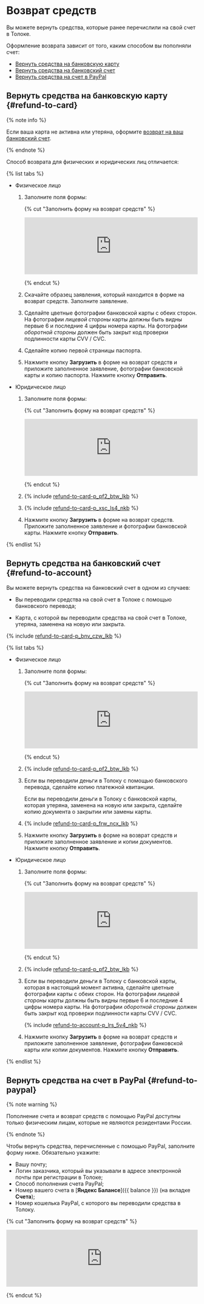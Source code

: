 # Возврат средств

Вы можете вернуть средства, которые ранее перечислили на свой счет в Толоке.

Оформление возврата зависит от того, каким способом вы пополняли счет:

- [Вернуть средства на банковскую карту](#refund-to-card)
- [Вернуть средства на банковский счет](#refund-to-account)
- [Вернуть средства на счет в PayPal](#refund-to-paypal)

## Вернуть средства на банковскую карту {#refund-to-card}

{% note info %}

Если ваша карта не активна или утеряна, оформите [возврат на ваш банковский счет](#refund-to-account).

{% endnote %}

Способ возврата для физических и юридических лиц отличается:

{% list tabs %}

- Физическое лицо

  1. Заполните поля формы:

      {% cut "Заполнить форму на возврат средств" %}

      <iframe width="100%" frameborder="0" src="https://forms.yandex.com/surveys/10015629/?lang=ru&iframe=1&service=toloka-ai"></iframe>

      {% endcut %}

  1. Скачайте образец заявления, который находится в форме на возврат средств. Заполните заявление.

  1. Сделайте цветные фотографии банковской карты с обеих сторон. На фотографии _лицевой стороны_ карты должны быть видны первые 6 и последние 4 цифры номера карты. На фотографии _оборотной стороны_ должен быть закрыт код проверки подлинности карты CVV / CVC.

  1. Сделайте копию первой страницы паспорта.

  1. Нажмите кнопку **Загрузить** в форме на возврат средств и приложите заполненное заявление, фотографии банковской карты и копию паспорта. Нажмите кнопку **Отправить**.

- Юридическое лицо

  1. Заполните поля формы:

      {% cut "Заполнить форму на возврат средств" %}

      <iframe width="100%" frameborder="0" src="https://forms.yandex.com/surveys/10015629/?lang=ru&iframe=1&service=toloka-ai"></iframe>

      {% endcut %}

  1. {% include [refund-to-card-p_pf2_btw_lkb](../_includes/concepts/refund/id-refund-to-card/p_pf2_btw_lkb.md) %}

  1. {% include [refund-to-card-p_xsc_ls4_nkb](../_includes/concepts/refund/id-refund-to-card/p_xsc_ls4_nkb.md) %}

  1. Нажмите кнопку **Загрузить** в форме на возврат средств. Приложите заполненное заявление и фотографии банковской карты. Нажмите кнопку **Отправить**.

{% endlist %}

## Вернуть средства на банковский счет {#refund-to-account}

Вы можете вернуть средства на банковский счет в одном из случаев:

- Вы переводили средства на свой счет в Толоке с помощью банковского перевода;

- Карта, с которой вы переводили средства на свой счет в Толоке, утеряна, заменена на новую или закрыта.

{% include [refund-to-card-p_bnv_czw_lkb](../_includes/concepts/refund/id-refund-to-card/p_bnv_czw_lkb.md) %}

{% list tabs %}

- Физическое лицо

  1. Заполните поля формы:

      {% cut "Заполнить форму на возврат средств" %}

      <iframe width="100%" frameborder="0" src="https://forms.yandex.com/surveys/10015629/?lang=ru&iframe=1&service=toloka-ai"></iframe>

      {% endcut %}

  1. {% include [refund-to-card-p_pf2_btw_lkb](../_includes/concepts/refund/id-refund-to-card/p_pf2_btw_lkb.md) %}

  1. Если вы переводили деньги в Толоку с помощью банковского перевода, сделайте копию платежной квитанции.

      Если вы переводили деньги в Толоку с банковской карты, которая утеряна, заменена на новую или закрыта, сделайте копию документа о закрытии или замены карты.

  1. {% include [refund-to-card-p_frw_ncx_lkb](../_includes/concepts/refund/id-refund-to-card/p_frw_ncx_lkb.md) %}

  1. Нажмите кнопку **Загрузить** в форме на возврат средств и приложите заполненное заявление и копии документов. Нажмите кнопку **Отправить**.

- Юридическое лицо

  1. Заполните поля формы:

      {% cut "Заполнить форму на возврат средств" %}

      <iframe width="100%" frameborder="0" src="https://forms.yandex.com/surveys/10015629/?lang=ru&iframe=1&service=toloka-ai"></iframe>

      {% endcut %}

  1. {% include [refund-to-card-p_pf2_btw_lkb](../_includes/concepts/refund/id-refund-to-card/p_pf2_btw_lkb.md) %}

  1. Если вы переводили деньги в Толоку с банковской карты, которая в настоящий момент активна, сделайте цветные фотографии карты с обеих сторон. На фотографии _лицевой стороны_ карты должны быть видны первые 6 и последние 4 цифры номера карты. На фотографии _оборотной стороны_ должен быть закрыт код проверки подлинности карты CVV / CVC.

      {% include [refund-to-account-p_lrs_5v4_nkb](../_includes/concepts/refund/id-refund-to-account/p_lrs_5v4_nkb.md) %}

  1. Нажмите кнопку **Загрузить** в форме на возврат средств и приложите заполненное заявление, фотографии банковской карты или копии документов. Нажмите кнопку **Отправить**.

{% endlist %}

## Вернуть средства на счет в PayPal {#refund-to-paypal}

{% note warning %}

Пополнение счета и возврат средств с помощью PayPal доступны только физическим лицам, которые не являются резидентами России.

{% endnote %}

Чтобы вернуть средства, перечисленные с помощью PayPal, заполните форму ниже. Обязательно укажите:

- Вашу почту;
- Логин заказчика, который вы указывали в адресе электронной почты при регистрации в Толоке;
- Способ пополнения счета PayPal;
- Номер вашего счета в [**Яндекс Балансе**]({{ balance }}) (на вкладке **Счета**);
- Номер кошелька PayPal, с которого вы переводили средства в Толоку.

{% cut "Заполнить форму на возврат средств" %}

<iframe width="100%" frameborder="0" src="https://forms.yandex.com/surveys/10015629/?lang=ru&iframe=1&service=toloka-ai"></iframe>

{% endcut %}